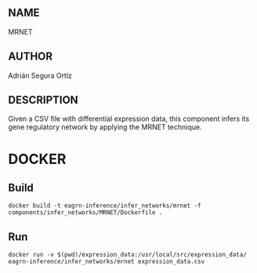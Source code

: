 ## NAME

MRNET

## AUTHOR

Adrián Segura Ortiz

## DESCRIPTION

Given a CSV file with differential expression data, this component infers its gene regulatory network by applying the MRNET technique.

# DOCKER

## Build

```
docker build -t eagrn-inference/infer_networks/mrnet -f components/infer_networks/MRNET/Dockerfile .
```

## Run

```
docker run -v $(pwd)/expression_data:/usr/local/src/expression_data/ eagrn-inference/infer_networks/mrnet expression_data.csv
```
